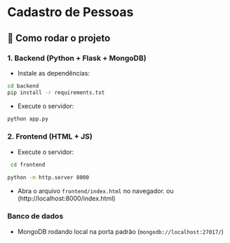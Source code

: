 # Cadastro de Pessoas

## 🚀 Como rodar o projeto

### 1. Backend (Python + Flask + MongoDB)

- Instale as dependências:

```bash
cd backend
pip install -r requirements.txt
```

- Execute o servidor:

```bash
python app.py
```

### 2. Frontend (HTML + JS)

- Execute o servidor:

```bash
 cd frontend
```

```bash
python -m http.server 8000
```

- Abra o arquivo `frontend/index.html` no navegador.
  ou (http://localhost:8000/index.html)

### Banco de dados

- MongoDB rodando local na porta padrão (`mongodb://localhost:27017/`)
